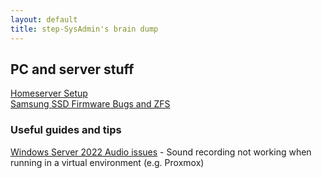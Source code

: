 ```yaml
---
layout: default 
title: step-SysAdmin's brain dump
---
```


## PC and server stuff

[Homeserver Setup](./homeserver.md)  
[Samsung SSD Firmware Bugs and ZFS](./samsung-zfs-bug.html)

### Useful guides and tips

[Windows Server 2022 Audio issues](./ws2022-audio.html) - Sound recording not working when running in a virtual environment (e.g. Proxmox)
